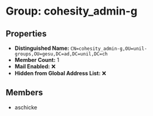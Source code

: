 # Group: cohesity_admin-g

## Properties

- **Distinguished Name:** `CN=cohesity_admin-g,OU=unil-groups,OU=gesu,DC=ad,DC=unil,DC=ch`
- **Member Count:** 1
- **Mail Enabled:** ❌
- **Hidden from Global Address List:** ❌

## Members

- aschicke
